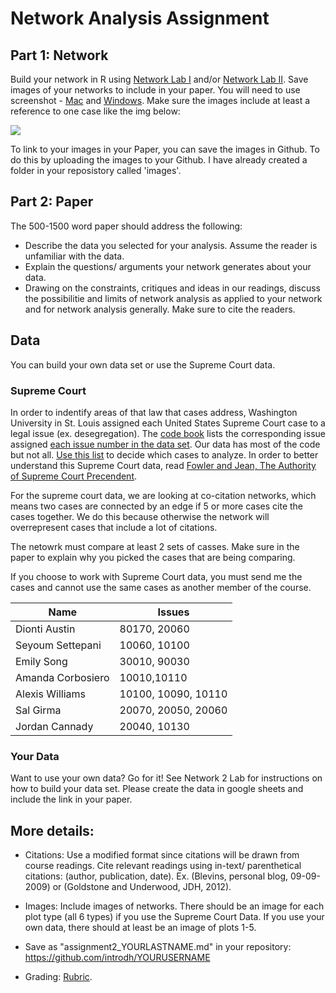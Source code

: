 # Network Analysis Assignment 


## Part 1: Network
Build your network in R using [Network Lab I](https://github.com/nolauren/2018introdh/blob/master/lab06_network1.md) 
and/or [Network Lab II](https://github.com/nolauren/2018introdh/blob/master/lab07_networks2.md). Save images of your networks to include in your paper. 
You will need to use screenshot - [Mac](https://www.wikihow.com/Take-a-Screenshot-on-a-Mac) 
and [Windows](https://www.wikihow.com/Take-a-Screenshot-in-Microsoft-Windows). Make sure the images include 
at least a reference to one case like the img below:

![](https://github.com/nolauren/2018introdh/blob/master/img/brown1.png)

To link to your images in your Paper, you can save the images in Github. To do this by uploading the images to your Github. 
I have already created a folder in your reposistory called 'images'. 


## Part 2: Paper

The 500-1500 word paper should address the following:

- Describe the data you selected for your analysis. Assume the reader is unfamiliar with the data.
- Explain the questions/ arguments your network generates about your data.
- Drawing on the constraints, critiques and ideas in our readings, 
discuss the possibilitie and limits of network analysis as applied to your network and for 
network analysis generally. Make sure to cite the readers. 

## Data

You can build your own data set or use the Supreme Court data. 

### Supreme Court

In order to indentify areas of that law that cases address, 
Washington University in St. Louis assigned each United States Supreme Court case to a legal issue (ex. desegregation). 
The [code book](http://scdb.wustl.edu/documentation.php?s=1) lists the corresponding 
issue assigned [each issue number in the data set](https://github.com/introdh2016/response3_network/blob/master/ussc-31.zip). 
Our data has most of the code but not all. [Use this list](https://github.com/nolauren/2018introdh/blob/master/lab06_network1_scotus_issue_codes.csv) to decide which cases to analyze. 
In order to better understand this Supreme Court data, 
read [Fowler and Jean, The Authority of Supreme Court Precendent](https://github.com/nolauren/dh2017/blob/master/authority_of_supreme_court_precedent.pdf).

For the supreme court data, we are  looking at co-citation networks, 
which means two cases are connected by an edge if 5 or more cases cite the cases together. 
We do this because otherwise the network will overrepresent cases that include a lot of citations. 

The netowrk must compare at least 2 sets of casses. 
Make sure in the paper to explain why you picked the cases that are being comparing. 

If you choose to work with Supreme Court data, you must send me the cases 
and cannot use the same cases as another member of the course. 

| Name | Issues |
|------|---------|
| Dionti Austin | 80170, 20060 | 
| Seyoum Settepani | 10060, 10100 | 
| Emily Song | 30010, 90030 |
| Amanda Corbosiero | 10010,10110 | 
| Alexis Williams | 10100, 10090, 10110 | 
| Sal Girma |  20070, 20050, 20060|
| Jordan Cannady | 20040, 10130 | 

### Your Data

Want to use your own data? Go for it! 
See Network 2 Lab for instructions on how to build your data set.
Please create the data in google sheets and include the link in your paper. 


## More details:

- Citations: Use a modified format since citations will be drawn from course readings. Cite relevant readings using in-text/ parenthetical citations: (author, publication, date). Ex. (Blevins, personal blog, 09-09-2009) or (Goldstone and Underwood, JDH, 2012).

- Images: Include images of networks. There should be an image for each plot type (all 6 types) if you use the Supreme Court Data. If you use your own data, there should at least be an image of plots 1-5.

- Save as "assignment2_YOURLASTNAME.md" in your repository: https://github.com/introdh/YOURUSERNAME


- Grading: [Rubric](https://github.com/nolauren/2018introdh/blob/master/assignment2_rubric.pdf).
